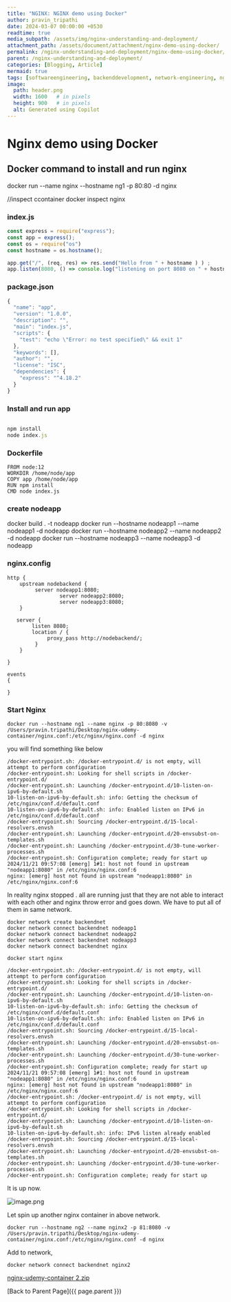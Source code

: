 ```yaml
---
title: "NGINX: NGINX demo using Docker"
author: pravin_tripathi
date: 2024-03-07 00:00:00 +0530
readtime: true
media_subpath: /assets/img/nginx-understanding-and-deployment/
attachment_path: /assets/document/attachment/nginx-demo-using-docker/
permalink: /nginx-understanding-and-deployment/nginx-demo-using-docker/
parent: /nginx-understanding-and-deployment/
categories: [Blogging, Article]
mermaid: true
tags: [softwareengineering, backenddevelopment, network-engineering, nginx]
image:
  path: header.png
  width: 1600   # in pixels
  height: 900   # in pixels
  alt: Generated using Copilot
---
```


# Nginx demo using Docker

## Docker command to install and run nginx

docker run --name nginx --hostname ng1 -p 80:80 -d nginx

//inspect ccontainer
docker inspect nginx

### index.js

```jsx
const express = require("express");
const app = express();
const os = require("os")
const hostname = os.hostname();

app.get("/", (req, res) => res.send("Hello from " + hostname ) ) ;
app.listen(8080, () => console.log("listening on port 8080 on " + hostname));
```

### package.json

```jsx
{
  "name": "app",
  "version": "1.0.0",
  "description": "",
  "main": "index.js",
  "scripts": {
    "test": "echo \"Error: no test specified\" && exit 1"
  },
  "keywords": [],
  "author": "",
  "license": "ISC",
  "dependencies": {
    "express": "^4.18.2"
  }
}

```

### Install and run app

```jsx

npm install
node index.js
```

### Dockerfile

```docker
FROM node:12
WORKDIR /home/node/app
COPY app /home/node/app
RUN npm install
CMD node index.js
```

### create  nodeapp

docker build . -t nodeapp
docker run --hostname nodeapp1 --name nodeapp1 -d nodeapp
docker run --hostname nodeapp2 --name nodeapp2 -d nodeapp
docker run --hostname nodeapp3 --name nodeapp3 -d nodeapp

### nginx.config

```config
http {
    upstream nodebackend {
         server nodeapp1:8080;
				 server nodeapp2:8080;
				 server nodeapp3:8080;
    }

   server {
        listen 8080;
        location / {
             proxy_pass http://nodebackend/;
         }
    }

}

events
{

}
```

### Start Nginx

```docker
docker run --hostname ng1 --name nginx -p 80:8080 -v /Users/pravin.tripathi/Desktop/nginx-udemy-container/nginx.conf:/etc/nginx/nginx.conf -d nginx
```

you will find something like below

```docker
/docker-entrypoint.sh: /docker-entrypoint.d/ is not empty, will attempt to perform configuration
/docker-entrypoint.sh: Looking for shell scripts in /docker-entrypoint.d/
/docker-entrypoint.sh: Launching /docker-entrypoint.d/10-listen-on-ipv6-by-default.sh
10-listen-on-ipv6-by-default.sh: info: Getting the checksum of /etc/nginx/conf.d/default.conf
10-listen-on-ipv6-by-default.sh: info: Enabled listen on IPv6 in /etc/nginx/conf.d/default.conf
/docker-entrypoint.sh: Sourcing /docker-entrypoint.d/15-local-resolvers.envsh
/docker-entrypoint.sh: Launching /docker-entrypoint.d/20-envsubst-on-templates.sh
/docker-entrypoint.sh: Launching /docker-entrypoint.d/30-tune-worker-processes.sh
/docker-entrypoint.sh: Configuration complete; ready for start up
2024/11/21 09:57:08 [emerg] 1#1: host not found in upstream "nodeapp1:8080" in /etc/nginx/nginx.conf:6
nginx: [emerg] host not found in upstream "nodeapp1:8080" in /etc/nginx/nginx.conf:6
```

In reality nginx stopped . all are running just that they are not able to interact with each other and nginx throw error and goes down. We have to put all of them in same network.

```docker
docker network create backendnet
docker network connect backendnet nodeapp1
docker network connect backendnet nodeapp2
docker network connect backendnet nodeapp3
docker network connect backendnet nginx
```

```docker
docker start nginx
```

```docker
/docker-entrypoint.sh: /docker-entrypoint.d/ is not empty, will attempt to perform configuration
/docker-entrypoint.sh: Looking for shell scripts in /docker-entrypoint.d/
/docker-entrypoint.sh: Launching /docker-entrypoint.d/10-listen-on-ipv6-by-default.sh
10-listen-on-ipv6-by-default.sh: info: Getting the checksum of /etc/nginx/conf.d/default.conf
10-listen-on-ipv6-by-default.sh: info: Enabled listen on IPv6 in /etc/nginx/conf.d/default.conf
/docker-entrypoint.sh: Sourcing /docker-entrypoint.d/15-local-resolvers.envsh
/docker-entrypoint.sh: Launching /docker-entrypoint.d/20-envsubst-on-templates.sh
/docker-entrypoint.sh: Launching /docker-entrypoint.d/30-tune-worker-processes.sh
/docker-entrypoint.sh: Configuration complete; ready for start up
2024/11/21 09:57:08 [emerg] 1#1: host not found in upstream "nodeapp1:8080" in /etc/nginx/nginx.conf:6
nginx: [emerg] host not found in upstream "nodeapp1:8080" in /etc/nginx/nginx.conf:6
/docker-entrypoint.sh: /docker-entrypoint.d/ is not empty, will attempt to perform configuration
/docker-entrypoint.sh: Looking for shell scripts in /docker-entrypoint.d/
/docker-entrypoint.sh: Launching /docker-entrypoint.d/10-listen-on-ipv6-by-default.sh
10-listen-on-ipv6-by-default.sh: info: IPv6 listen already enabled
/docker-entrypoint.sh: Sourcing /docker-entrypoint.d/15-local-resolvers.envsh
/docker-entrypoint.sh: Launching /docker-entrypoint.d/20-envsubst-on-templates.sh
/docker-entrypoint.sh: Launching /docker-entrypoint.d/30-tune-worker-processes.sh
/docker-entrypoint.sh: Configuration complete; ready for start up
```

It is up now.

![image.png](nginx-demo-using-docker/image.png)

Let spin up another nginx container in above network.

```docker
docker run --hostname ng2 --name nginx2 -p 81:8080 -v /Users/pravin.tripathi/Desktop/nginx-udemy-container/nginx.conf:/etc/nginx/nginx.conf -d nginx
```

Add to network,

```docker
docker network connect backendnet nginx2
```

[nginx-udemy-container 2.zip]({{page.attachment_path}}/nginx-udemy-container_2.zip)

[Back to Parent Page]({{ page.parent }})